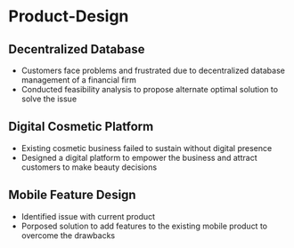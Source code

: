 # Product-Design

## Decentralized Database
  - Customers face problems and frustrated due to decentralized database management of a financial firm
  - Conducted feasibility analysis to propose alternate optimal solution to solve the issue

## Digital Cosmetic Platform
  - Existing cosmetic business failed to sustain without digital presence
  - Designed a digital platform to empower the business and attract customers to make beauty decisions

## Mobile Feature Design
  - Identified issue with current product
  - Porposed solution to add features to the existing mobile product to overcome the drawbacks
